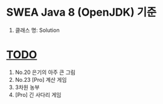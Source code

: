 # SWEA Java 8 (OpenJDK) 기준

1. 클래스 명: Solution

# [TODO](https://swexpertacademy.com/main/talk/codeBattle/battleDetail.do?categoryId=AYYZruxqM7YDFARc&battleMainPageIndex=2)

1. No.20 은기의 아주 큰 그림
2. No.23 [Pro] 계산 게임
3. 3차원 농부
4. [Pro] 긴 사다리 게임
